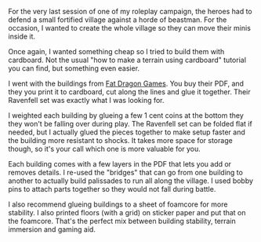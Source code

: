 For the very last session of one of my roleplay campaign, the heroes had to
defend a small fortified village against a horde of beastman. For the occasion,
I wanted to create the whole village so they can move their minis inside it.

Once again, I wanted something cheap so I tried to build them with cardboard.
Not the usual "how to make a terrain using cardboard" tutorial you can find, but
something even easier.

I went with the buildings from [Fat Dragon Games][1]. You buy their PDF, and
they you print it to cardboard, cut along the lines and glue it together. Their
Ravenfell set was exactly what I was looking for.

I weighted each building by glueing a few 1 cent coins at the bottom they they
won't be falling over during play. The Ravenfell set can be folded flat if
needed, but I actually glued the pieces together to make setup faster and the
building more resistant to shocks. It takes more space for storage though, so
it's your call which one is more valuable for you.

Each building comes with a few layers in the PDF that lets you add or removes
details. I re-used the "bridges" that can go from one building to another to
actually build palissades to run all along the village. I used bobby pins to
attach parts together so they would not fall during battle.

I also recommend glueing buildings to a sheet of foamcore for more stability.
I also printed floors (with a grid) on sticker paper and put that on the
foamcore. That's the perfect mix between building stability, terrain immersion
and gaming aid.


[1]: http://www.fatdragongames.com/fdgfiles/?page_id=2127
